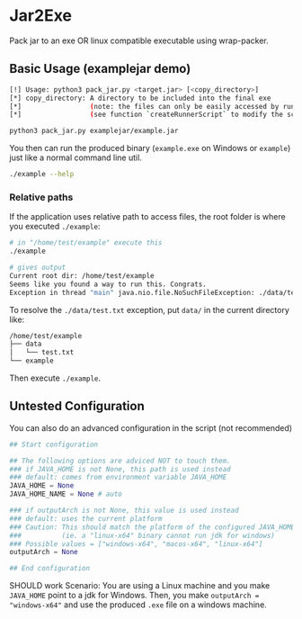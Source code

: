 # Jar2Exe
Pack jar to an exe OR linux compatible executable using wrap-packer.

## Basic Usage (examplejar demo)
```sh
[!] Usage: python3 pack_jar.py <target.jar> [<copy_directory>]
[*] copy_directory: A directory to be included into the final exe
[*]                 (note: the files can only be easily accessed by runner script)
[*]                 (see function `createRunnerScript` to modify the script)
```

```sh
python3 pack_jar.py examplejar/example.jar
```

You then can run the produced binary (`example.exe` on Windows or `example`) 
just like a normal command line util.
```sh
./example --help
```

### Relative paths
If the application uses relative path to access files, the root folder is where you
executed `./example`: 
```sh
# in "/home/test/example" execute this
./example

# gives output
Current root dir: /home/test/example
Seems like you found a way to run this. Congrats.
Exception in thread "main" java.nio.file.NoSuchFileException: ./data/test.txt
```

To resolve the `./data/test.txt` exception, put `data/` in the current directory like:
```sh
/home/test/example
├── data
│   └── test.txt
└── example
```

Then execute `./example`.

## Untested Configuration
You can also do an advanced configuration in the script (not recommended)
```py
## Start configuration

## The following options are adviced NOT to touch them.
### if JAVA_HOME is not None, this path is used instead
### default: comes from environment variable JAVA_HOME
JAVA_HOME = None
JAVA_HOME_NAME = None # auto

### if outputArch is not None, this value is used instead
### default: uses the current platform
### Caution: This should match the platform of the configured JAVA_HOME
###          (ie. a "linux-x64" binary cannot run jdk for windows)
### Possible values = ["windows-x64", "macos-x64", "linux-x64"]
outputArch = None

## End configuration
```

SHOULD work Scenario: You are using a Linux machine and you make `JAVA_HOME` point to a jdk for Windows. Then, you make `outputArch = "windows-x64"` and use the produced `.exe` file on a windows machine.
